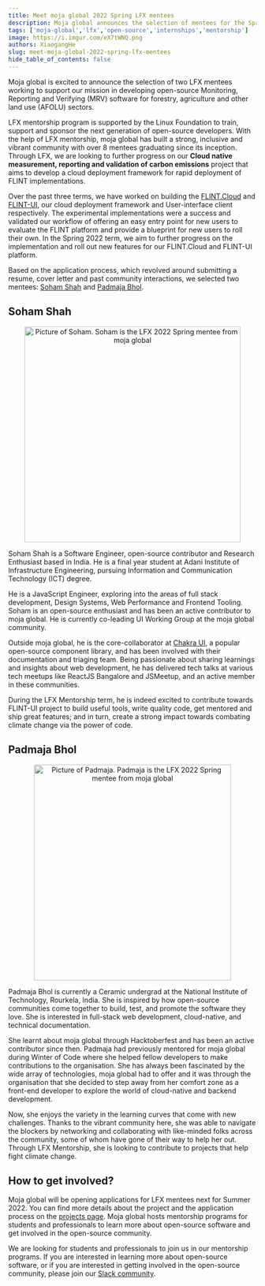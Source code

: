 ```yaml
---
title: Meet moja global 2022 Spring LFX mentees
description: Moja global announces the selection of mentees for the Spring 2022 LFX Mentorship program
tags: ['moja-global','lfx','open-source','internships','mentorship']
image: https://i.imgur.com/eX7tWNQ.png
authors: XiaogangHe
slug: meet-moja-global-2022-spring-lfx-mentees
hide_table_of_contents: false
---
```


Moja global is excited to announce the selection of  two LFX mentees working to support our mission in developing open-source Monitoring, Reporting and Verifying (MRV) software for forestry, agriculture and other land use (AFOLU) sectors.

LFX mentorship program is supported by the Linux Foundation to train, support and sponsor the next generation of open-source developers. With the help of LFX mentorship, moja global has built a strong, inclusive and vibrant community with over 8 mentees graduating since its inception. Through LFX, we are looking to further progress on our **Cloud native measurement, reporting and validation of carbon emissions** project that aims to develop a cloud deployment framework for rapid deployment of FLINT implementations.

Over the past three terms, we have worked on building the [FLINT.Cloud](https://github.com/moja-global/FLINT.Cloud) and [FLINT-UI](https://github.com/moja-global/FLINT-UI), our cloud deployment framework and User-interface client respectively. The experimental implementations were a success and validated our workflow of offering an easy entry point for new users to evaluate the FLINT platform and provide a blueprint for new users to roll their own. In the Spring 2022 term, we aim to further progress on the implementation and roll out new features for our FLINT.Cloud and FLINT-UI platform.

Based on the application process, which revolved around submitting a resume, cover letter and past community interactions, we selected two mentees: [Soham Shah](https://github.com/sohamsshah) and [Padmaja Bhol](https://github.com/padmajabhol).

## Soham Shah

<p align="center">
  <img src="/img/soham-shah-lfx-spring-2022.jpg" height="438" width="438" alt="Picture of Soham. Soham is the LFX 2022 Spring mentee from moja global"></img>
</p>

Soham Shah is a Software Engineer, open-source contributor and Research Enthusiast based in India. He is a final year student at Adani Institute of Infrastructure Engineering, pursuing Information and Communication Technology (ICT) degree.

He is a JavaScript Engineer, exploring into the areas of full stack development, Design Systems, Web Performance and Frontend Tooling. Soham is an open-source enthusiast and has been an active contributor to moja global. He is currently co-leading UI Working Group at the moja global community. 

Outside moja global, he is the core-collaborator at [Chakra UI](https://chakra-ui.com/), a popular open-source component library, and has been involved with their documentation and triaging team. Being passionate about sharing learnings and insights about web development, he has delivered tech talks at various tech meetups like ReactJS Bangalore and JSMeetup, and an active member in these communities.

During the LFX Mentorship term, he is indeed excited to contribute towards FLINT-UI project to build useful tools, write quality code, get mentored and ship great features; and in turn, create a strong impact towards combating climate change via the power of code.

## Padmaja Bhol

<p align="center">
  <img src="/img/padmaja-bhol-lfx-spring-2022.jpg" height="438" width="400" alt="Picture of Padmaja. Padmaja is the LFX 2022 Spring mentee from moja global"></img>
</p>

Padmaja Bhol is currently a Ceramic undergrad at the National Institute of Technology, Rourkela, India. She is inspired by how open-source communities come together to build, test, and promote the software they love. She is interested in full-stack web development, cloud-native, and technical documentation. 

She learnt about moja global through Hacktoberfest and has been an active contributor since then. Padmaja had previously mentored for moja global during Winter of Code where she helped fellow developers to make contributions to the organisation. She has always been fascinated by the wide array of technologies, moja global had to offer and it was through the organisation that she decided to step away from her comfort zone as a front-end developer to explore the world of cloud-native and backend development.

Now, she enjoys the variety in the learning curves that come with new challenges. Thanks to the vibrant community here, she was able to navigate the blockers by networking and collaborating with like-minded folks across the community, some of whom have gone of their way to help her out. Through LFX Mentorship, she is looking to contribute to projects that help fight climate change.

## How to get involved?​

Moja global will be opening applications for LFX mentees next for Summer 2022. You can find more details about the project and the application process on the [projects page](https://mentorship.lfx.linuxfoundation.org/project/d70e1f9e-abde-403f-8389-52a122301500).  Moja global hosts mentorship programs for students and professionals to learn more about open-source software and get involved in the open-source community. 

We are looking for students and professionals to join us in our mentorship programs. If you are interested in learning more about open-source software, or if you are interested in getting involved in the open-source community, please join our [Slack community](https://join.slack.com/t/mojaglobal/shared_invite/zt-o6ta1ug0-rVLjAo460~d7JbZ~HpFFtw).
